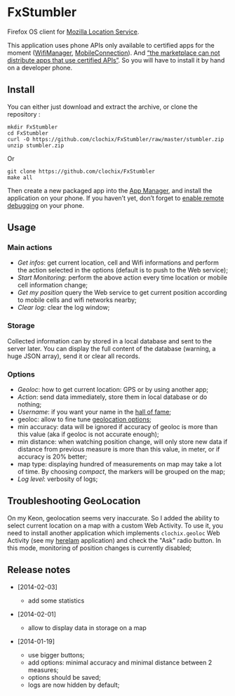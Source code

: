 # FxStumbler

Firefox OS client for [Mozilla Location Service](http://location.services.mozilla.com).

This application uses phone APIs only available to certified apps for the moment ([WifiManager](https://developer.mozilla.org/en-US/docs/Web/API/WifiManager), [MobileConnection](https://developer.mozilla.org/en-US/docs/Web/API/MozMobileConnection)). And [“the marketplace can not distribute apps that use certified APIs”](https://groups.google.com/forum/#!topic/mozilla.dev.marketplace/vY3Rj3tWXuU). So you will have to install it by hand on a developer phone.

## Install

You can either just download and extract the archive, or clone the repository :

    mkdir FxStumbler
    cd FxStumbler
    curl -O https://github.com/clochix/FxStumbler/raw/master/stumbler.zip
    unzip stumbler.zip

Or

    git clone https://github.com/clochix/FxStumbler
    make all

Then create a new packaged app into the [App Manager](https://developer.mozilla.org/en-US/docs/Mozilla/Firefox_OS/Using_the_App_Manager), and install the application on your phone. If you haven’t yet, don’t forget to [enable remote debugging](https://developer.mozilla.org/en-US/docs/Mozilla/Firefox_OS/Debugging/Developer_settings#Remote_debugging) on your phone.


## Usage

### Main actions

 - *Get infos*: get current location, cell and Wifi informations and perform the action selected in the options (default is to push to the Web service);
 - *Start Monitoring*: perform the above action every time location or mobile cell information change;
 - *Get my position* query the Web service to get current position according to mobile cells and wifi networks nearby;
 - *Clear log*: clear the log window;

### Storage

Collected information can by stored in a local database and sent to the server later. You can display the full content of the database (warning, a huge JSON array), send it or clear all records.

### Options

 - *Geoloc*: how to get current location: GPS or by using another app;
 - *Action*: send data immediately, store them in local database or do nothing;
 - *Username*: if you want your name in the [hall of fame](https://location.services.mozilla.com/leaders);
 - geoloc: allow to fine tune [geolocation options](https://developer.mozilla.org/en-US/docs/Web/API/PositionOptions);
 - min accuracy: data will be ignored if accuracy of geoloc is more than this value (aka if geoloc is not accurate enough);
 - min distance: when watching position change, will only store new data if distance from previous measure is more than this value, in meter, or if accuracy is 20% better;
 - map type: displaying hundred of measurements on map may take a lot of time. By choosing *compact*, the markers will be grouped on the map;
 - *Log level*: verbosity of logs;

## Troubleshooting GeoLocation

On my Keon, geolocation seems very inaccurate. So I added the ability to select current location on a map with a custom Web Activity. To use it, you need to install another application which implements `clochix.geoloc` Web Activity (see my [hereIam](https://github.com/clochix/hereIam) application) and check the "Ask" radio button. In this mode, monitoring of position changes is currently disabled;

## Release notes

* [2014-02-03]
  - add some statistics

* [2014-02-01]
  - allow to display data in storage on a map

* [2014-01-19]
  - use bigger buttons;
  - add options: minimal accuracy and minimal distance between 2 measures;
  - options should be saved;
  - logs are now hidden by default;
